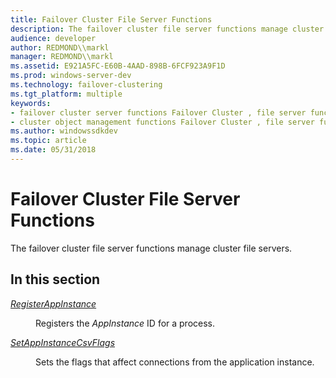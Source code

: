 ```yaml
---
title: Failover Cluster File Server Functions
description: The failover cluster file server functions manage cluster file servers.
audience: developer
author: REDMOND\\markl
manager: REDMOND\\markl
ms.assetid: E921A5FC-E60B-4AAD-898B-6FCF923A9F1D
ms.prod: windows-server-dev
ms.technology: failover-clustering
ms.tgt_platform: multiple
keywords:
- failover cluster server functions Failover Cluster , file server functions
- cluster object management functions Failover Cluster , file server functions
ms.author: windowssdkdev
ms.topic: article
ms.date: 05/31/2018
---
```


# Failover Cluster File Server Functions

The failover cluster file server functions manage cluster file servers.

## In this section

<dl> <dt>

[*RegisterAppInstance*](/previous-versions/windows/desktop/api/SmbClnt/nc-smbclnt-pregister_appinstance)
</dt> <dd>

Registers the *AppInstance* ID for a process.

</dd> <dt>

[*SetAppInstanceCsvFlags*](/previous-versions/windows/desktop/api/SmbClnt/nc-smbclnt-set_app_instance_csv_flags)
</dt> <dd>

Sets the flags that affect connections from the application instance.

</dd> </dl>

 

 




